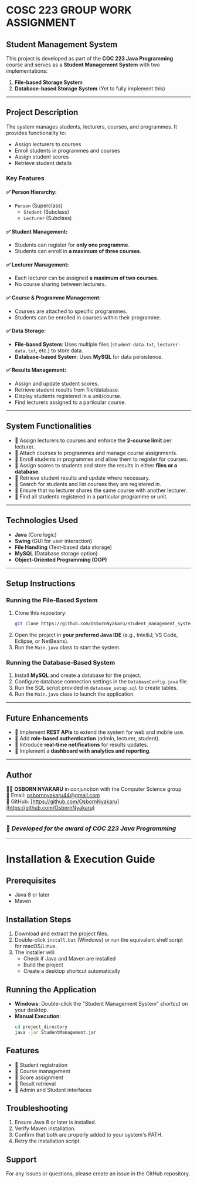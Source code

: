 # COSC 223 GROUP WORK ASSIGNMENT  

## Student Management System

This project is developed as part of the **COC 223 Java Programming** course and serves as a **Student Management System** with two implementations:

1. **File-based Storage System**  
2. **Database-based Storage System**  (Yet to fully implement this)

---
## Project Description
The system manages students, lecturers, courses, and programmes. It provides functionality to:
- Assign lecturers to courses
- Enroll students in programmes and courses
- Assign student scores
- Retrieve student details

### Key Features
#### ✅ Person Hierarchy:
- `Person` (Superclass)
  - `Student` (Subclass)
  - `Lecturer` (Subclass)

#### ✅ Student Management:
- Students can register for **only one programme**.
- Students can enroll in **a maximum of three courses**.

#### ✅ Lecturer Management:
- Each lecturer can be assigned **a maximum of two courses**.
- No course sharing between lecturers.

#### ✅ Course & Programme Management:
- Courses are attached to specific programmes.
- Students can be enrolled in courses within their programme.

#### ✅ Data Storage:
- **File-based System**: Uses multiple files (`student-data.txt`, `lecturer-data.txt`, etc.) to store data.
- **Database-based System**: Uses **MySQL** for data persistence.

#### ✅ Results Management:
- Assign and update student scores.
- Retrieve student results from file/database.
- Display students registered in a unit/course.
- Find lecturers assigned to a particular course.

---
## System Functionalities
- 📌 Assign lecturers to courses and enforce the **2-course limit** per lecturer.  
- 📌 Attach courses to programmes and manage course assignments.  
- 📌 Enroll students in programmes and allow them to register for courses.  
- 📌 Assign scores to students and store the results in either **files or a database**.  
- 📌 Retrieve student results and update where necessary.  
- 📌 Search for students and list courses they are registered in.  
- 📌 Ensure that no lecturer shares the same course with another lecturer.  
- 📌 Find all students registered in a particular programme or unit.  

---
## Technologies Used
- **Java** (Core logic)
- **Swing** (GUI for user interaction)
- **File Handling** (Text-based data storage)
- **MySQL** (Database storage option)
- **Object-Oriented Programming (OOP)**

---
## Setup Instructions
### Running the File-Based System
1. Clone this repository:
   ```bash
   git clone https://github.com/OsbornNyakaru/student_management_system.git
   ```
2. Open the project in **your preferred Java IDE** (e.g., IntelliJ, VS Code, Eclipse, or NetBeans).
3. Run the `Main.java` class to start the system.

### Running the Database-Based System
1. Install **MySQL** and create a database for the project.
2. Configure database connection settings in the `DatabaseConfig.java` file.
3. Run the SQL script provided in `database_setup.sql` to create tables.
4. Run the `Main.java` class to launch the application.

---
## Future Enhancements
- 🚀 Implement **REST APIs** to extend the system for web and mobile use.  
- 🚀 Add **role-based authentication** (admin, lecturer, student).  
- 🚀 Introduce **real-time notifications** for results updates.  
- 🚀 Implement a **dashboard with analytics and reporting**.  

---
## Author
👨‍💻 **OSBORN NYAKARU**  in conjunction with the Computer Science group  
📧 Email: [osbornnyakaru44@gmail.com](mailto:osbornnyakaru44@gmail.com)  
🔗 GitHub: [https://github.com/OsbornNyakaru](https://github.com/OsbornNyakaru)  

---
### 🚀 *Developed for the award of COC 223 Java Programming*

---

# Installation & Execution Guide

## Prerequisites
- Java 8 or later
- Maven

## Installation Steps
1. Download and extract the project files.
2. Double-click `install.bat` (Windows) or run the equivalent shell script for macOS/Linux.
3. The installer will:
   - Check if Java and Maven are installed
   - Build the project
   - Create a desktop shortcut automatically

## Running the Application
- **Windows**: Double-click the "Student Management System" shortcut on your desktop.
- **Manual Execution**:
  ```bash
  cd project_directory
  java -jar StudentManagement.jar
  ```

## Features
- 📌 Student registration
- 📌 Course management
- 📌 Score assignment
- 📌 Result retrieval
- 📌 Admin and Student interfaces

## Troubleshooting
1. Ensure Java 8 or later is installed.
2. Verify Maven installation.
3. Confirm that both are properly added to your system's PATH.
4. Retry the installation script.

## Support
For any issues or questions, please create an issue in the GitHub repository.

